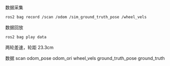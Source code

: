 数据采集

```bash
ros2 bag record /scan /odom /sim_ground_truth_pose /wheel_vels
```

数据回放

```bash
ros2 bag play data
```

两轮差速，轮距 23.3cm

数据
scan
odom_pose
odom_ori
wheel_vels
ground_truth_pose
ground_truth
